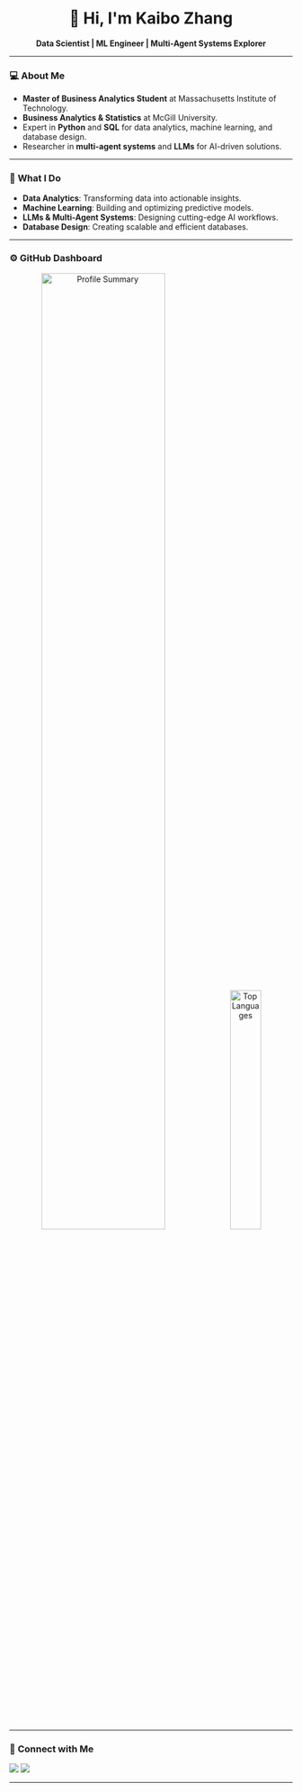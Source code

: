 <div align="center">
  <h1>👋 Hi, I'm <strong>Kaibo Zhang</strong></h1>
  <p><strong>Data Scientist | ML Engineer | Multi-Agent Systems Explorer</strong></p>
</div>

---

### 💻 **About Me**
- **Master of Business Analytics Student** at Massachusetts Institute of Technology.
- **Business Analytics & Statistics** at McGill University.
- Expert in **Python** and **SQL** for data analytics, machine learning, and database design.
- Researcher in **multi-agent systems** and **LLMs** for AI-driven solutions.

---

### 🚀 **What I Do**
- **Data Analytics**: Transforming data into actionable insights.
- **Machine Learning**: Building and optimizing predictive models.
- **LLMs & Multi-Agent Systems**: Designing cutting-edge AI workflows.
- **Database Design**: Creating scalable and efficient databases.

---

### ⚙️ **GitHub Dashboard**
<div align="center">
    <img src="https://github-profile-summary-cards.vercel.app/api/cards/profile-details?username=kbzh2558&theme=radical" alt="Profile Summary" width="66%" />
    <img src="https://github-readme-stats.vercel.app/api/top-langs/?username=kbzh2558&layout=compact&theme=radical" alt="Top Languages" width="33%" />
</div>


---

### 🔗 **Connect with Me**
<div align="left">
    <a href="https://kbzh2558.github.io/" target="_blank"><img src="https://img.shields.io/badge/-Personal%20Website-FF5733?style=for-the-badge&logo=google-chrome&logoColor=white" /></a>
    <a href="https://www.linkedin.com/in/kaibo-zhang-56046b264/" target="_blank"><img src="https://img.shields.io/badge/-LinkedIn-0077B5?style=for-the-badge&logo=linkedin&logoColor=white" /></a>
</div>

---
